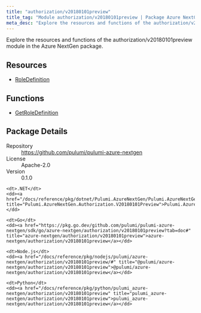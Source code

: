 ```yaml
---
title: "authorization/v20180101preview"
title_tag: "Module authorization/v20180101preview | Package Azure NextGen"
meta_desc: "Explore the resources and functions of the authorization/v20180101preview module in the Azure NextGen package."
---
```


<!-- WARNING: this file was generated by Pulumi Docs Generator. -->
<!-- Do not edit by hand unless you're certain you know what you are doing! -->

Explore the resources and functions of the authorization/v20180101preview module in the Azure NextGen package.

<h2 id="resources">Resources</h2>
<ul class="api">
    <li><a href="roledefinition" title="RoleDefinition"><span class="symbol resource"></span>RoleDefinition</a></li>
</ul>

<h2 id="functions">Functions</h2>
<ul class="api">
    <li><a href="getroledefinition" title="GetRoleDefinition"><span class="symbol function"></span>GetRoleDefinition</a></li>
</ul>

<h2 id="package-details">Package Details</h2>
<dl class="package-details">
	<dt>Repository</dt>
	<dd><a href="https://github.com/pulumi/pulumi-azure-nextgen">https://github.com/pulumi/pulumi-azure-nextgen</a></dd>
	<dt>License</dt>
	<dd>Apache-2.0</dd>
	<dt>Version</dt>
	<dd>0.1.0</dd>
</dl>



<dl class="tabular">

    <dt>.NET</dt>
    <dd><a href="/docs/reference/pkg/dotnet/Pulumi.AzureNextGen/Pulumi.AzureNextGen.Authorization.V20180101Preview.html" title="Pulumi.AzureNextGen.Authorization.V20180101Preview">Pulumi.AzureNextGen.Authorization.V20180101Preview</a></dd>

    <dt>Go</dt>
    <dd><a href="https://pkg.go.dev/github.com/pulumi/pulumi-azure-nextgen/sdk/go/azure-nextgen/authorization/v20180101preview?tab=doc#" title="azure-nextgen/authorization/v20180101preview">azure-nextgen/authorization/v20180101preview</a></dd>

    <dt>Node.js</dt>
    <dd><a href="/docs/reference/pkg/nodejs/pulumi/azure-nextgen/authorization/v20180101preview/#" title="@pulumi/azure-nextgen/authorization/v20180101preview">@pulumi/azure-nextgen/authorization/v20180101preview</a></dd>

    <dt>Python</dt>
    <dd><a href="/docs/reference/pkg/python/pulumi_azure-nextgen/authorization/v20180101preview" title="pulumi_azure-nextgen/authorization/v20180101preview">pulumi_azure-nextgen/authorization/v20180101preview</a></dd>

</dl>

